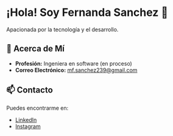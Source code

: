 # ¡Hola! Soy Fernanda Sanchez 👋

Apacionada por la tecnología y el desarrollo. 

## 🚀 Acerca de Mí

- **Profesión:** Ingeniera en software (en proceso)
- **Correo Electrónico:** mf.sanchez239@gmail.com


## 📫 Contacto
Puedes encontrarme en:

- [LinkedIn](https://www.linkedin.com/in/fernandasanchezl/)
- [Instagram](https://www.instagram.com/fernanda_sanchez_l/?hl=es)


